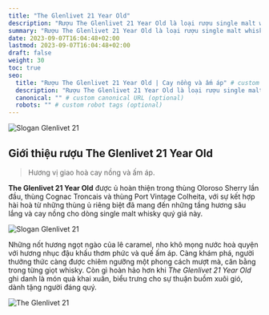 ```yaml
---
title: "The Glenlivet 21 Year Old"
description: "Rượu The Glenlivet 21 Year Old là loại rượu single malt whisky được trưởng thành trong 21 năm trong thùng gỗ sồi Cognac và Port"
summary: "Rượu The Glenlivet 21 Year Old là loại rượu single malt whisky được trưởng thành trong 21 năm trong thùng gỗ sồi Cognac và Port"
date: 2023-09-07T16:04:48+02:00
lastmod: 2023-09-07T16:04:48+02:00
draft: false
weight: 30
toc: true
seo:
  title: "Rượu The Glenlivet 21 Year Old | Cay nồng và ấm áp" # custom title (optional)
  description: "Rượu The Glenlivet 21 Year Old là loại rượu single malt whisky được trưởng thành trong 21 năm trong thùng gỗ sồi Cognac và Port" # custom description (recommended)
  canonical: "" # custom canonical URL (optional)
  robots: "" # custom robot tags (optional)
---
```


![Slogan Glenlivet 21](images/thuong-thuc-glenlivet-21.jpg "Hương vị giao hoà cay nồng và ấm áp")

## Giới thiệu rượu The Glenlivet 21 Year Old

> Hương vị giao hoà cay nồng và ấm áp.

**The Glenlivet 21 Year Old** được ủ hoàn thiện trong thùng Oloroso Sherry lần đầu, thùng Cognac Troncais và thùng Port Vintage Colheita, với sự kết hợp hài hoà từ những thùng ủ riêng biệt đã mang đến những tầng hương sâu lắng và cay nồng cho dòng single malt whisky quý giá này.

![Slogan Glenlivet 21](images/slogan-glenlivet-21.jpg "Hương vị giao hoà cay nồng và ấm áp")

Những nốt hương ngọt ngào của lê caramel, nho khô mọng nước hoà quyện với hương nhục đậu khấu thơm phức và quế ấm áp. Càng khám phá, người thưởng thức càng được chiêm ngưỡng một phong cách mượt mà, cân bằng trong từng giọt whisky. Còn gì hoàn hảo hơn khi _The Glenlivet 21 Year Old_ ghi danh là món quà khai xuân, biểu trưng cho sự thuận buồm xuôi gió, dành tặng người đáng quý.

![The Glenlivet 21](images/glenlivet-21-cover.jpg "The Glenlivet 21 - Hương vị giao hoà cay nồng và ấm áp")

